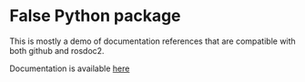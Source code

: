 # False Python package

This is mostly a demo of documentation references that are compatible with both github and rosdoc2.

Documentation is available [here](docs)
